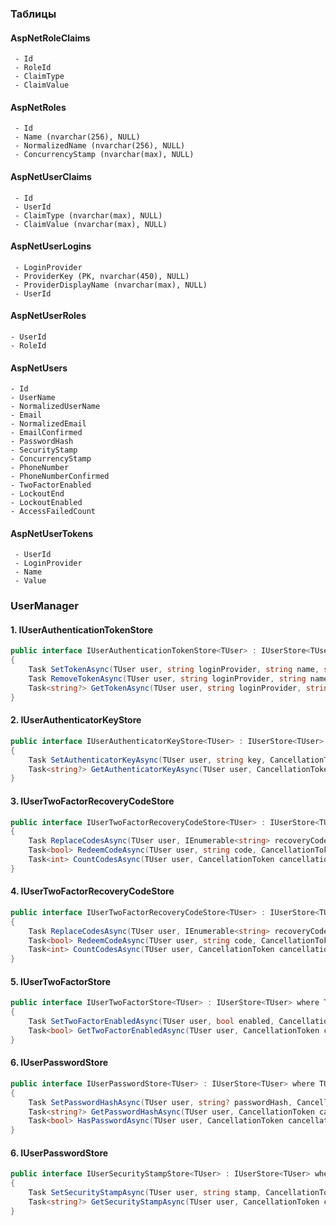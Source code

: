 ### Таблицы
#### AspNetRoleClaims
     - Id
     - RoleId
     - ClaimType
     - ClaimValue      
#### AspNetRoles
     - Id
     - Name (nvarchar(256), NULL)
     - NormalizedName (nvarchar(256), NULL)
     - ConcurrencyStamp (nvarchar(max), NULL)
#### AspNetUserClaims
     - Id
     - UserId
     - ClaimType (nvarchar(max), NULL)
     - ClaimValue (nvarchar(max), NULL)
#### AspNetUserLogins
     - LoginProvider
     - ProviderKey (PK, nvarchar(450), NULL)
     - ProviderDisplayName (nvarchar(max), NULL)
     - UserId
#### AspNetUserRoles
    - UserId
    - RoleId
#### AspNetUsers
    - Id
    - UserName
    - NormalizedUserName
    - Email
    - NormalizedEmail
    - EmailConfirmed
    - PasswordHash
    - SecurityStamp
    - ConcurrencyStamp
    - PhoneNumber
    - PhoneNumberConfirmed
    - TwoFactorEnabled
    - LockoutEnd
    - LockoutEnabled
    - AccessFailedCount
#### AspNetUserTokens
     - UserId
     - LoginProvider
     - Name
     - Value

### UserManager
#### 1. IUserAuthenticationTokenStore
```csharp
public interface IUserAuthenticationTokenStore<TUser> : IUserStore<TUser> where TUser : class
{
    Task SetTokenAsync(TUser user, string loginProvider, string name, string? value, CancellationToken cancellationToken);
    Task RemoveTokenAsync(TUser user, string loginProvider, string name, CancellationToken cancellationToken);
    Task<string?> GetTokenAsync(TUser user, string loginProvider, string name, CancellationToken cancellationToken);
}
```
#### 2. IUserAuthenticatorKeyStore
```csharp
public interface IUserAuthenticatorKeyStore<TUser> : IUserStore<TUser> where TUser : class
{
    Task SetAuthenticatorKeyAsync(TUser user, string key, CancellationToken cancellationToken);
    Task<string?> GetAuthenticatorKeyAsync(TUser user, CancellationToken cancellationToken);
}
```
#### 3. IUserTwoFactorRecoveryCodeStore
```csharp
public interface IUserTwoFactorRecoveryCodeStore<TUser> : IUserStore<TUser> where TUser : class
{
    Task ReplaceCodesAsync(TUser user, IEnumerable<string> recoveryCodes, CancellationToken cancellationToken);
    Task<bool> RedeemCodeAsync(TUser user, string code, CancellationToken cancellationToken);
    Task<int> CountCodesAsync(TUser user, CancellationToken cancellationToken);
}
```
#### 4. IUserTwoFactorRecoveryCodeStore
```csharp
public interface IUserTwoFactorRecoveryCodeStore<TUser> : IUserStore<TUser> where TUser : class
{
    Task ReplaceCodesAsync(TUser user, IEnumerable<string> recoveryCodes, CancellationToken cancellationToken);
    Task<bool> RedeemCodeAsync(TUser user, string code, CancellationToken cancellationToken);
    Task<int> CountCodesAsync(TUser user, CancellationToken cancellationToken);
}
```
#### 5. IUserTwoFactorStore
```csharp
public interface IUserTwoFactorStore<TUser> : IUserStore<TUser> where TUser : class
{
    Task SetTwoFactorEnabledAsync(TUser user, bool enabled, CancellationToken cancellationToken);
    Task<bool> GetTwoFactorEnabledAsync(TUser user, CancellationToken cancellationToken);
}
```
#### 6. IUserPasswordStore
```csharp
public interface IUserPasswordStore<TUser> : IUserStore<TUser> where TUser : class
{
    Task SetPasswordHashAsync(TUser user, string? passwordHash, CancellationToken cancellationToken);
    Task<string?> GetPasswordHashAsync(TUser user, CancellationToken cancellationToken);
    Task<bool> HasPasswordAsync(TUser user, CancellationToken cancellationToken);
}
```
#### 6. IUserPasswordStore
```csharp
public interface IUserSecurityStampStore<TUser> : IUserStore<TUser> where TUser : class
{
    Task SetSecurityStampAsync(TUser user, string stamp, CancellationToken cancellationToken);
    Task<string?> GetSecurityStampAsync(TUser user, CancellationToken cancellationToken);
}
```
